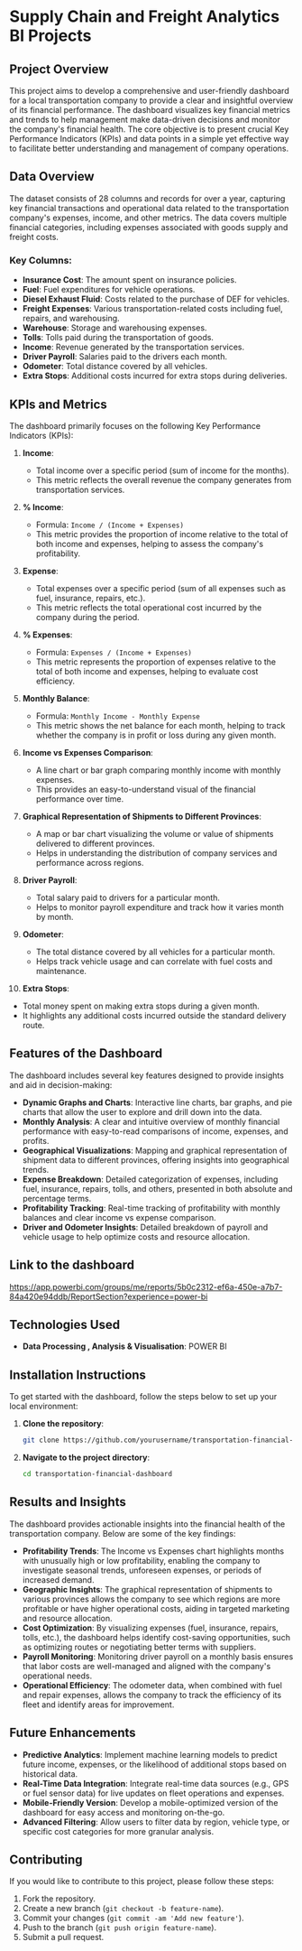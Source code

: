 # Supply Chain and Freight Analytics BI Projects

## Project Overview

This project aims to develop a comprehensive and user-friendly dashboard for a local transportation company to provide a clear and insightful overview of its financial performance. The dashboard visualizes key financial metrics and trends to help management make data-driven decisions and monitor the company's financial health. The core objective is to present crucial Key Performance Indicators (KPIs) and data points in a simple yet effective way to facilitate better understanding and management of company operations.

## Data Overview

The dataset consists of 28 columns and records for over a year, capturing key financial transactions and operational data related to the transportation company's expenses, income, and other metrics. The data covers multiple financial categories, including expenses associated with goods supply and freight costs.

### Key Columns:
- **Insurance Cost**: The amount spent on insurance policies.
- **Fuel**: Fuel expenditures for vehicle operations.
- **Diesel Exhaust Fluid**: Costs related to the purchase of DEF for vehicles.
- **Freight Expenses**: Various transportation-related costs including fuel, repairs, and warehousing.
- **Warehouse**: Storage and warehousing expenses.
- **Tolls**: Tolls paid during the transportation of goods.
- **Income**: Revenue generated by the transportation services.
- **Driver Payroll**: Salaries paid to the drivers each month.
- **Odometer**: Total distance covered by all vehicles.
- **Extra Stops**: Additional costs incurred for extra stops during deliveries.

## KPIs and Metrics

The dashboard primarily focuses on the following Key Performance Indicators (KPIs):

1. **Income**: 
   - Total income over a specific period (sum of income for the months).
   - This metric reflects the overall revenue the company generates from transportation services.

2. **% Income**: 
   - Formula: `Income / (Income + Expenses)`
   - This metric provides the proportion of income relative to the total of both income and expenses, helping to assess the company's profitability.

3. **Expense**: 
   - Total expenses over a specific period (sum of all expenses such as fuel, insurance, repairs, etc.).
   - This metric reflects the total operational cost incurred by the company during the period.

4. **% Expenses**: 
   - Formula: `Expenses / (Income + Expenses)`
   - This metric represents the proportion of expenses relative to the total of both income and expenses, helping to evaluate cost efficiency.

5. **Monthly Balance**: 
   - Formula: `Monthly Income - Monthly Expense`
   - This metric shows the net balance for each month, helping to track whether the company is in profit or loss during any given month.

6. **Income vs Expenses Comparison**: 
   - A line chart or bar graph comparing monthly income with monthly expenses.
   - This provides an easy-to-understand visual of the financial performance over time.

7. **Graphical Representation of Shipments to Different Provinces**: 
   - A map or bar chart visualizing the volume or value of shipments delivered to different provinces.
   - Helps in understanding the distribution of company services and performance across regions.

8. **Driver Payroll**: 
   - Total salary paid to drivers for a particular month.
   - Helps to monitor payroll expenditure and track how it varies month by month.

9. **Odometer**: 
   - The total distance covered by all vehicles for a particular month.
   - Helps track vehicle usage and can correlate with fuel costs and maintenance.

10. **Extra Stops**: 
   - Total money spent on making extra stops during a given month.
   - It highlights any additional costs incurred outside the standard delivery route.

## Features of the Dashboard

The dashboard includes several key features designed to provide insights and aid in decision-making:

- **Dynamic Graphs and Charts**: Interactive line charts, bar graphs, and pie charts that allow the user to explore and drill down into the data.
- **Monthly Analysis**: A clear and intuitive overview of monthly financial performance with easy-to-read comparisons of income, expenses, and profits.
- **Geographical Visualizations**: Mapping and graphical representation of shipment data to different provinces, offering insights into geographical trends.
- **Expense Breakdown**: Detailed categorization of expenses, including fuel, insurance, repairs, tolls, and others, presented in both absolute and percentage terms.
- **Profitability Tracking**: Real-time tracking of profitability with monthly balances and clear income vs expense comparison.
- **Driver and Odometer Insights**: Detailed breakdown of payroll and vehicle usage to help optimize costs and resource allocation.

## Link to the dashboard
https://app.powerbi.com/groups/me/reports/5b0c2312-ef6a-450e-a7b7-84a420e94ddb/ReportSection?experience=power-bi

## Technologies Used

- **Data Processing , Analysis & Visualisation**: POWER BI

## Installation Instructions

To get started with the dashboard, follow the steps below to set up your local environment:

1. **Clone the repository**:
   ```bash
   git clone https://github.com/yourusername/transportation-financial-dashboard.git
   ```

2. **Navigate to the project directory**:
   ```bash
   cd transportation-financial-dashboard
   ```

## Results and Insights

The dashboard provides actionable insights into the financial health of the transportation company. Below are some of the key findings:

- **Profitability Trends**: The Income vs Expenses chart highlights months with unusually high or low profitability, enabling the company to investigate seasonal trends, unforeseen expenses, or periods of increased demand.
- **Geographic Insights**: The graphical representation of shipments to various provinces allows the company to see which regions are more profitable or have higher operational costs, aiding in targeted marketing and resource allocation.
- **Cost Optimization**: By visualizing expenses (fuel, insurance, repairs, tolls, etc.), the dashboard helps identify cost-saving opportunities, such as optimizing routes or negotiating better terms with suppliers.
- **Payroll Monitoring**: Monitoring driver payroll on a monthly basis ensures that labor costs are well-managed and aligned with the company's operational needs.
- **Operational Efficiency**: The odometer data, when combined with fuel and repair expenses, allows the company to track the efficiency of its fleet and identify areas for improvement.

## Future Enhancements

- **Predictive Analytics**: Implement machine learning models to predict future income, expenses, or the likelihood of additional stops based on historical data.
- **Real-Time Data Integration**: Integrate real-time data sources (e.g., GPS or fuel sensor data) for live updates on fleet operations and expenses.
- **Mobile-Friendly Version**: Develop a mobile-optimized version of the dashboard for easy access and monitoring on-the-go.
- **Advanced Filtering**: Allow users to filter data by region, vehicle type, or specific cost categories for more granular analysis.

## Contributing

If you would like to contribute to this project, please follow these steps:

1. Fork the repository.
2. Create a new branch (`git checkout -b feature-name`).
3. Commit your changes (`git commit -am 'Add new feature'`).
4. Push to the branch (`git push origin feature-name`).
5. Submit a pull request.
